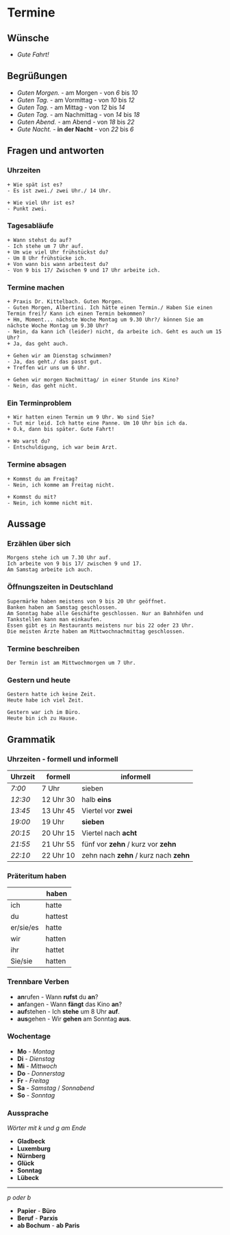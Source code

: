 # Termine
## Wünsche
* *Gute Fahrt!*
## Begrüßungen
* *Guten Morgen.* - am Morgen - von *6* bis *10*
* *Guten Tag.* - am Vormittag - von *10* bis *12*
* *Guten Tag.* - am Mittag - von *12* bis *14*
* *Guten Tag.* - am Nachmittag - von *14* bis *18*
* *Guten Abend.* - am Abend - von *18* bis *22*
* *Gute Nacht.* - **in der Nacht** - von *22* bis *6*
## Fragen und antworten
### Uhrzeiten
```
+ Wie spät ist es?
- Es ist zwei./ zwei Uhr./ 14 Uhr.
```
```
+ Wie viel Uhr ist es?
- Punkt zwei.
```

### Tagesabläufe
```
+ Wann stehst du auf?
- Ich stehe um 7 Uhr auf.
+ Um wie viel Uhr frühstückst du?
- Um 8 Uhr frühstücke ich.
+ Von wann bis wann arbeitest du?
- Von 9 bis 17/ Zwischen 9 und 17 Uhr arbeite ich.
```
### Termine machen
```
+ Praxis Dr. Kittelbach. Guten Morgen.
- Guten Morgen, Albertini. Ich hätte einen Termin./ Haben Sie einen Termin frei?/ Kann ich einen Termin bekommen?
+ Hm, Moment... nächste Woche Montag um 9.30 Uhr?/ können Sie am nächste Woche Montag um 9.30 Uhr?
- Nein, da kann ich (leider) nicht, da arbeite ich. Geht es auch um 15 Uhr?
+ Ja, das geht auch.
```
```
+ Gehen wir am Dienstag schwimmen?
- Ja, das geht./ das passt gut.
+ Treffen wir uns um 6 Uhr.
```
```
+ Gehen wir morgen Nachmittag/ in einer Stunde ins Kino?
- Nein, das geht nicht.
```
### Ein Terminproblem
```
+ Wir hatten einen Termin um 9 Uhr. Wo sind Sie?
- Tut mir leid. Ich hatte eine Panne. Um 10 Uhr bin ich da.
+ O.k, dann bis später. Gute Fahrt!
```
```
+ Wo warst du?
- Entschuldigung, ich war beim Arzt.
```
### Termine absagen
```
+ Kommst du am Freitag?
- Nein, ich komme am Freitag nicht.
```
```
+ Kommst du mit?
- Nein, ich komme nicht mit.
```
## Aussage
### Erzählen über sich
```
Morgens stehe ich um 7.30 Uhr auf.
Ich arbeite von 9 bis 17/ zwischen 9 und 17.
Am Samstag arbeite ich auch.
```
### Öffnungszeiten in Deutschland
```
Supermärke haben meistens von 9 bis 20 Uhr geöffnet.
Banken haben am Samstag geschlossen.
Am Sonntag habe alle Geschäfte geschlossen. Nur an Bahnhöfen und Tankstellen kann man einkaufen.
Essen gibt es in Restaurants meistens nur bis 22 oder 23 Uhr.
Die meisten Ärzte haben am Mittwochnachmittag geschlossen.
```
### Termine beschreiben
```
Der Termin ist am Mittwochmorgen um 7 Uhr.
```
### Gestern und heute
```
Gestern hatte ich keine Zeit.
Heute habe ich viel Zeit.
```
```
Gestern war ich im Büro.
Heute bin ich zu Hause.
```
## Grammatik
### Uhrzeiten - formell und informell
 Uhrzeit | formell | informell
 | ---- | ---- | ---- |
*7:00* | 7 Uhr | sieben
*12:30* | 12 Uhr 30 | halb **eins**
*13:45* | 13 Uhr 45 | Viertel vor **zwei**
*19:00* | 19 Uhr | **sieben**
*20:15* | 20 Uhr 15 | Viertel nach **acht**
*21:55* | 21 Uhr 55 | fünf vor **zehn** / kurz vor **zehn**
*22:10* | 22 Uhr 10 | zehn nach **zehn** / kurz nach **zehn**

### Präteritum haben
&nbsp; | haben
 | ---- | ---- |
ich | hatte
du | hattest
er/sie/es | hatte
wir | hatten
ihr | hattet
Sie/sie | hatten

### Trennbare Verben
* **an**rufen - Wann **rufst** du **an**?
* **an**fangen - Wann **fängt** das Kino **an**?
* **auf**stehen - Ich **stehe** um 8 Uhr **auf**.
* **aus**gehen - Wir **gehen** am Sonntag **aus**.

### Wochentage
* **Mo** - *Montag*
* **Di** - *Dienstag*
* **Mi** - *Mittwoch*
* **Do** - *Donnerstag*
* **Fr** - *Freitag*
* **Sa** - *Samstag* / *Sonnabend*
* **So** - *Sonntag*

### Aussprache
*Wörter mit k und g am Ende*
* **Gladbeck**
* **Luxemburg**
* **Nürnberg**
* **Glück**
* **Sonntag**
* **Lübeck**
***
*p oder b*
* **Papier** - **Büro**
* **Beruf** - **Parxis**
* **ab Bochum** - **ab Paris**